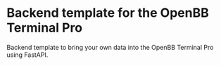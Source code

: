 # Backend template for the OpenBB Terminal Pro

Backend template to bring your own data into the OpenBB Terminal Pro using FastAPI.

